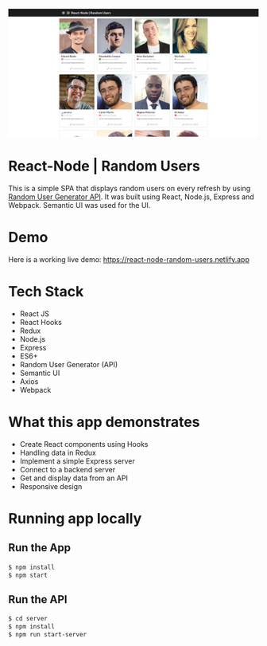![Screenshot](https://github.com/ignaciocasal/ReactNode-RandomUsers/blob/master/screenshot/1.png?raw=true)

# React-Node | Random Users
This is a simple SPA that displays random users on every refresh by using [Random User Generator API](https://randomuser.me). It was built using React, Node.js, Express and Webpack. Semantic UI was used for the UI.

# Demo

Here is a working live demo: https://react-node-random-users.netlify.app

# Tech Stack
- React JS
- React Hooks
- Redux
- Node.js
- Express
- ES6+
- Random User Generator (API)
- Semantic UI
- Axios
- Webpack

# What this app demonstrates
- Create React components using Hooks
- Handling data in Redux
- Implement a simple Express server
- Connect to a backend server
- Get and display data from an API
- Responsive design

# Running app locally

## Run the App
	$ npm install
	$ npm start

## Run the API
	$ cd server
	$ npm install
	$ npm run start-server
	

